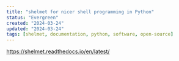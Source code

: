 ```yaml
---
title: "shelmet for nicer shell programming in Python"
status: "Evergreen"
created: "2024-03-24"
updated: "2024-03-24"
tags: [shelmet, documentation, python, software, open-source]
---
```

https://shelmet.readthedocs.io/en/latest/